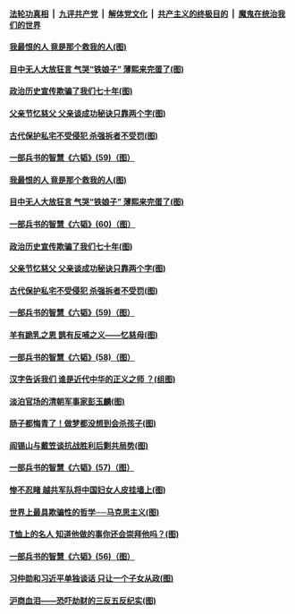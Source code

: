####  [法轮功真相](../../../../basic/blob/master/README.md?t=06222231) &nbsp;|&nbsp; [九评共产党](../../../../9ping.md/blob/master/README.md?t=06222231) &nbsp;|&nbsp; [解体党文化](../../../../jtdwh.md/blob/master/README.md?t=06222231)  &nbsp;|&nbsp; [共产主义的终极目的](../../../../gczydzjmd.md/blob/master/README.md?t=06222231) &nbsp;|&nbsp; [魔鬼在统治我们的世界](../../../../mgztzwmdsj.md/blob/master/README.md?t=06222231) 

#### [我最恨的人 竟是那个救我的人(图)](../pages/p6/937293.md?t=06222231) 

#### [目中无人大放狂言 气哭“铁娘子” 薄熙来完蛋了(图)](../pages/p6/936525.md?t=06222231) 

#### [政治历史宣传欺骗了我们七十年(图)](../pages/p6/937285.md?t=06222231) 

#### [父亲节忆慈父 父亲谈成功秘诀只靠两个字(图)](../pages/p6/934146.md?t=06222231) 

#### [古代保护私宅不受侵犯 杀强拆者不受罚(图)](../pages/p6/936439.md?t=06222231) 

#### [一部兵书的智慧《六韬》(59)（图）](../pages/p6/931156.md?t=06222231) 

#### [我最恨的人 竟是那个救我的人(图)](../pages/p6/937293.md?t=06222231) 

#### [目中无人大放狂言 气哭“铁娘子” 薄熙来完蛋了(图)](../pages/p6/936525.md?t=06222231) 

#### [一部兵书的智慧《六韬》(60)（图）](../pages/p6/931159.md?t=06222231) 

#### [政治历史宣传欺骗了我们七十年(图)](../pages/p6/937285.md?t=06222231) 

#### [父亲节忆慈父 父亲谈成功秘诀只靠两个字(图)](../pages/p6/934146.md?t=06222231) 

#### [古代保护私宅不受侵犯 杀强拆者不受罚(图)](../pages/p6/936439.md?t=06222231) 

#### [一部兵书的智慧《六韬》(59)（图）](../pages/p6/931156.md?t=06222231) 

#### [羊有跪乳之恩 鹊有反哺之义——忆慈母(图)](../pages/p6/934144.md?t=06222231) 

#### [一部兵书的智慧《六韬》(58)（图）](../pages/p6/931154.md?t=06222231) 

#### [汉字告诉我们 谁是近代中华的正义之师 ？(组图)](../pages/p6/936846.md?t=06222231) 

#### [淡泊官场的清朝军事家彭玉麟(图)](../pages/p6/936845.md?t=06222231) 

#### [肠子都悔青了！做梦都没想到会杀孩子(图)](../pages/p6/935549.md?t=06222231) 

#### [阎锡山与戴笠谈抗战胜利后剿共局势(图)](../pages/p6/936823.md?t=06222231) 

#### [一部兵书的智慧《六韬》(57)（图）](../pages/p6/931152.md?t=06222231) 

#### [惨不忍睹 越共军队将中国妇女人皮挂墙上(图)](../pages/p6/936515.md?t=06222231) 

#### [世界上最具欺骗性的哲学──马克思主义(图)](../pages/p6/936640.md?t=06222231) 

#### [T恤上的名人 知道他做的事你还会崇拜他吗？(图)](../pages/p6/936541.md?t=06222231) 

#### [一部兵书的智慧《六韬》(56)（图）](../pages/p6/931151.md?t=06222231) 

#### [习仲勋和习近平单独谈话 只让一个子女从政(图)](../pages/p6/936512.md?t=06222231) 

#### [沪商血泪——恐吓劫财的三反五反纪实(图)](../pages/p6/936438.md?t=06222231) 

